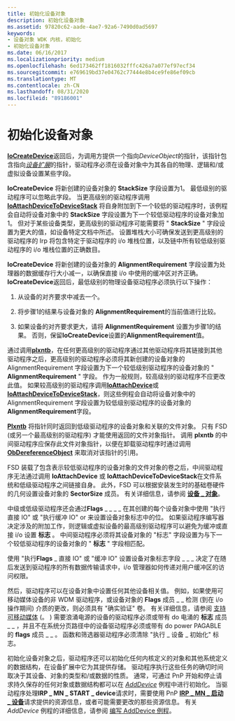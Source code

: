 ```yaml
---
title: 初始化设备对象
description: 初始化设备对象
ms.assetid: 97820c62-aade-4ae7-92a6-7490d0ad5697
keywords:
- 设备对象 WDK 内核，初始化
- 初始化设备对象
ms.date: 06/16/2017
ms.localizationpriority: medium
ms.openlocfilehash: 6ed173462ff1816032fffc426a7a077ef97ecf34
ms.sourcegitcommit: e769619bd37e04762c77444e8b4ce9fe86ef09cb
ms.translationtype: MT
ms.contentlocale: zh-CN
ms.lasthandoff: 08/31/2020
ms.locfileid: "89186001"
---
```

# <a name="initializing-a-device-object"></a>初始化设备对象





[**IoCreateDevice**](/windows-hardware/drivers/ddi/wdm/nf-wdm-iocreatedevice)返回后，为调用方提供一个指向*DeviceObject*的指针，该指针包含指向[*设备扩展*](device-extensions.md)的指针，驱动程序必须在设备对象中为其各自的物理、逻辑和/或虚拟设备设置某些字段。

**IoCreateDevice** 将新创建的设备对象的 **StackSize** 字段设置为1。 最低级别的驱动程序可以忽略此字段。 当更高级别的驱动程序调用 [**IoAttachDeviceToDeviceStack**](/windows-hardware/drivers/ddi/wdm/nf-wdm-ioattachdevicetodevicestack) 将自身附加到下一个较低的驱动程序时，该例程会自动将设备对象中的 **StackSize** 字段设置为下一个较低驱动程序的设备对象加1。 但对于某些设备类型，更高级别的驱动程序可能需要将 " **StackSize** " 字段设置为更大的值，如设备特定文档中所述。 设置堆栈大小可确保发送到更高级别的驱动程序的 Irp 将包含特定于驱动程序的 i/o 堆栈位置，以及链中所有较低级别驱动程序的 i/o 堆栈位置的正确数目。

**IoCreateDevice** 将新创建的设备对象的 **AlignmentRequirement** 字段设置为处理器的数据缓存行大小减一，以确保直接 i/o 中使用的缓冲区对齐正确。 **IoCreateDevice**返回后，最低级别的物理设备驱动程序必须执行以下操作：

1.  从设备的对齐要求中减去一个。

2.  将步骤1的结果与设备对象的 **AlignmentRequirement**的当前值进行比较。

3.  如果设备的对齐要求更大，请将 **AlignmentRequirement** 设置为步骤1的结果。 否则，保留**IoCreateDevice**设置的**AlignmentRequirement**值。

通过调用[**plxntb**](/windows-hardware/drivers/ddi/wdm/nf-wdm-iogetdeviceobjectpointer)，在任何更高级别的驱动程序通过其他驱动程序将其链接到其他驱动程序之后，更高级别的驱动程序必须将其新创建的设备对象的 AlignmentRequirement 字段设置为下一个较低级别驱动程序的设备对象的 " **AlignmentRequirement** " 字段。 作为一般规则，较高级别的驱动程序不应更改此值。 如果较高级别的驱动程序调用[**IoAttachDevice**](/windows-hardware/drivers/ddi/wdm/nf-wdm-ioattachdevice)或[**IoAttachDeviceToDeviceStack**](/windows-hardware/drivers/ddi/wdm/nf-wdm-ioattachdevicetodevicestack)，则这些例程会自动将设备对象中的 AlignmentRequirement 字段设置为较低级别驱动程序的设备对象的**AlignmentRequirement**字段。

[**Plxntb**](/windows-hardware/drivers/ddi/wdm/nf-wdm-iogetdeviceobjectpointer) 将指针同时返回到低级驱动程序的设备对象和关联的文件对象。 只有 FSD (或另一个最高级别的驱动程序) 才能使用返回的文件对象指针。 调用 **plxntb** 的中间驱动程序应保存此文件对象指针，以便在卸载驱动程序时通过调用 [**ObDereferenceObject**](/windows-hardware/drivers/ddi/wdm/nf-wdm-obdereferenceobject) 来取消对该指针的引用。

FSD 装载了包含表示较低驱动程序的设备对象的文件对象的卷之后，中间驱动程序无法通过调用 **IoAttachDevice** 或 **IoAttachDeviceToDeviceStack**在文件系统和低级驱动程序之间链接自身。 此外，FSD 可以根据安装发生时的基础卷硬件的几何设置设备对象的 **SectorSize** 成员。 有关详细信息，请参阅 [**设备 \_ 对象**](/windows-hardware/drivers/ddi/wdm/ns-wdm-_device_object)。

中级或低级驱动程序还会通过**Flags** \_ \_ \_ \_ 在其创建的每个设备对象中使用 "执行直接 IO" 或 "执行缓冲 IO" or 来设置设备对象标志中的位。 如果驱动程序编写器决定涉及的附加工作，则逻辑或虚拟设备的最高级别驱动程序可以避免为缓冲或直接 i/o 设置 **标志** 。 中间驱动程序必须将其设备对象的 "标志" 字段设置为与下一个较低驱动程序的设备对象的 " **标志** " 字段相匹配。

使用 "执行**Flags** \_ 直接 IO" 或 "缓冲 IO" 设置设备对象标志字段 \_ \_ \_ 决定了在随后发送到驱动程序的所有数据传输请求中，i/o 管理器如何传递对用户缓冲区的访问权限。

然后，驱动程序可以在设备对象中设置任何其他设备相关值。 例如，如果使用可移动媒体设备的非 WDM 驱动程序，或设备对象的 **Flags** 成员 \_ \_ 检测 (到在 i/o 操作期间) 介质的更改，则必须具有 "确实验证" 卷。 有关详细信息，请参阅 [支持可移动媒体](supporting-removable-media.md) (。 ) 需要浪涌电源的设备的驱动程序必须或带有 do 电涌的 **标志** 成员 \_ \_ ，并且不在系统分页路径中的设备驱动程序必须或带有 do power PAGABLE 的 **flags** 成员 \_ \_ 。 函数和筛选器驱动程序必须清除 "执行 \_ 设备 \_ 初始化" 标志。

初始化设备对象之后，驱动程序还可以初始化任何内核定义的对象和其他系统定义的数据结构，在设备扩展中它为其提供存储。 驱动程序执行这些任务的确切时间取决于其设备、对象的类型和/或数据的性质。 通常，可通过 PnP 开始和停止请求持久保存的任何对象或数据结构都可以在 [*AddDevice*](/windows-hardware/drivers/ddi/wdm/nc-wdm-driver_add_device) 例程中进行初始化。 当驱动程序处理**IRP \_ MN \_ START \_ device**请求时，需要使用 PnP [**IRP \_ MN \_ 启动 \_ 设备**](./irp-mn-start-device.md)请求提供的资源信息，或者可能需要更改的那些资源信息。 有关 *AddDevice* 例程的详细信息，请参阅 [编写 AddDevice 例程](writing-an-adddevice-routine.md)。

 


